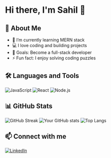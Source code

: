 # Hi there, I'm Sahil 👋

## 🚀 About Me
- 🌱 I’m currently learning MERN stack
- 💻 I love coding and building projects
- 🎯 Goals: Become a full-stack developer
- ⚡ Fun fact: I enjoy solving coding puzzles

## 🛠️ Languages and Tools
![JavaScript](https://img.shields.io/badge/-JavaScript-yellow?logo=javascript&logoColor=white)
![React](https://img.shields.io/badge/-React-blue?logo=react&logoColor=white)
![Node.js](https://img.shields.io/badge/-Node.js-green?logo=node.js&logoColor=white)

## 📊 GitHub Stats
![GitHub Streak](https://streak-stats.demolab.com?user=dahiyasahil44&theme=radical&date_format=j%20M%5B%20Y%5D)
![Your GitHub stats](https://github-readme-stats.vercel.app/api?username=dahiyasahil44&show_icons=true&theme=radical&count_private=true&include_all_commits=true&cache_seconds=1800)
![Top Langs](https://github-readme-stats.vercel.app/api/top-langs/?username=dahiyasahil44&layout=compact&theme=radical)


## 📫 Connect with me
[![LinkedIn](https://img.shields.io/badge/-LinkedIn-blue?logo=linkedin)](https://www.linkedin.com/in/dahiyasahil44/)

